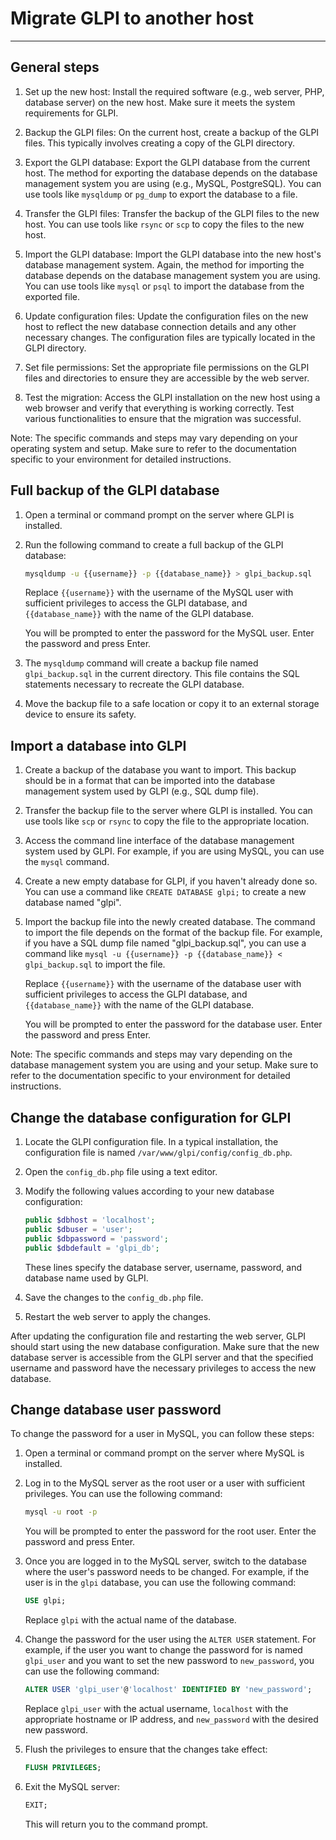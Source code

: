 # Migrate GLPI to another host

---

## General steps

1. Set up the new host: Install the required software (e.g., web server, PHP, database server) on the new host. Make sure it meets the system requirements for GLPI.

2. Backup the GLPI files: On the current host, create a backup of the GLPI files. This typically involves creating a copy of the GLPI directory.

3. Export the GLPI database: Export the GLPI database from the current host. The method for exporting the database depends on the database management system you are using (e.g., MySQL, PostgreSQL). You can use tools like `mysqldump` or `pg_dump` to export the database to a file.

4. Transfer the GLPI files: Transfer the backup of the GLPI files to the new host. You can use tools like `rsync` or `scp` to copy the files to the new host.

5. Import the GLPI database: Import the GLPI database into the new host's database management system. Again, the method for importing the database depends on the database management system you are using. You can use tools like `mysql` or `psql` to import the database from the exported file.

6. Update configuration files: Update the configuration files on the new host to reflect the new database connection details and any other necessary changes. The configuration files are typically located in the GLPI directory.

7. Set file permissions: Set the appropriate file permissions on the GLPI files and directories to ensure they are accessible by the web server.

8. Test the migration: Access the GLPI installation on the new host using a web browser and verify that everything is working correctly. Test various functionalities to ensure that the migration was successful.

Note: The specific commands and steps may vary depending on your operating system and setup. Make sure to refer to the documentation specific to your environment for detailed instructions.


## Full backup of the GLPI database

1. Open a terminal or command prompt on the server where GLPI is installed.

2. Run the following command to create a full backup of the GLPI database:

   ```bash
   mysqldump -u {{username}} -p {{database_name}} > glpi_backup.sql
   ```

   Replace `{{username}}` with the username of the MySQL user with sufficient privileges to access the GLPI database, and `{{database_name}}` with the name of the GLPI database.

   You will be prompted to enter the password for the MySQL user. Enter the password and press Enter.

3. The `mysqldump` command will create a backup file named `glpi_backup.sql` in the current directory. This file contains the SQL statements necessary to recreate the GLPI database.

4. Move the backup file to a safe location or copy it to an external storage device to ensure its safety.


## Import a database into GLPI

1. Create a backup of the database you want to import. This backup should be in a format that can be imported into the database management system used by GLPI (e.g., SQL dump file).

2. Transfer the backup file to the server where GLPI is installed. You can use tools like `scp` or `rsync` to copy the file to the appropriate location.

3. Access the command line interface of the database management system used by GLPI. For example, if you are using MySQL, you can use the `mysql` command.

4. Create a new empty database for GLPI, if you haven't already done so. You can use a command like `CREATE DATABASE glpi;` to create a new database named "glpi".

5. Import the backup file into the newly created database. The command to import the file depends on the format of the backup file. For example, if you have a SQL dump file named "glpi_backup.sql", you can use a command like `mysql -u {{username}} -p {{database_name}} < glpi_backup.sql` to import the file.

   Replace `{{username}}` with the username of the database user with sufficient privileges to access the GLPI database, and `{{database_name}}` with the name of the GLPI database.

   You will be prompted to enter the password for the database user. Enter the password and press Enter.

Note: The specific commands and steps may vary depending on the database management system you are using and your setup. Make sure to refer to the documentation specific to your environment for detailed instructions.


## Change the database configuration for GLPI

1. Locate the GLPI configuration file. In a typical installation, the configuration file is named `/var/www/glpi/config/config_db.php`.

2. Open the `config_db.php` file using a text editor.

3. Modify the following values according to your new database configuration:

   ```php
   public $dbhost = 'localhost';
   public $dbuser = 'user';
   public $dbpassword = 'password';
   public $dbdefault = 'glpi_db';
   ```

   These lines specify the database server, username, password, and database name used by GLPI.


4. Save the changes to the `config_db.php` file.

5. Restart the web server to apply the changes.

After updating the configuration file and restarting the web server, GLPI should start using the new database configuration.
Make sure that the new database server is accessible from the GLPI server and that the specified username and password have the necessary privileges to access the new database.


## Change database user password

To change the password for a user in MySQL, you can follow these steps:

1. Open a terminal or command prompt on the server where MySQL is installed.

2. Log in to the MySQL server as the root user or a user with sufficient privileges. You can use the following command:

   ```bash
   mysql -u root -p
   ```

   You will be prompted to enter the password for the root user. Enter the password and press Enter.

3. Once you are logged in to the MySQL server, switch to the database where the user's password needs to be changed. For example, if the user is in the `glpi` database, you can use the following command:

   ```sql
   USE glpi;
   ```

   Replace `glpi` with the actual name of the database.

4. Change the password for the user using the `ALTER USER` statement. For example, if the user you want to change the password for is named `glpi_user` and you want to set the new password to `new_password`, you can use the following command:

   ```sql
   ALTER USER 'glpi_user'@'localhost' IDENTIFIED BY 'new_password';
   ```

   Replace `glpi_user` with the actual username, `localhost` with the appropriate hostname or IP address, and `new_password` with the desired new password.

5. Flush the privileges to ensure that the changes take effect:

   ```sql
   FLUSH PRIVILEGES;
   ```

6. Exit the MySQL server:

   ```sql
   EXIT;
   ```

   This will return you to the command prompt.

